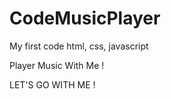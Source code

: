 # CodeMusicPlayer
My first code html, css, javascript<br>

Player Music With Me !

LET'S GO WITH ME !

